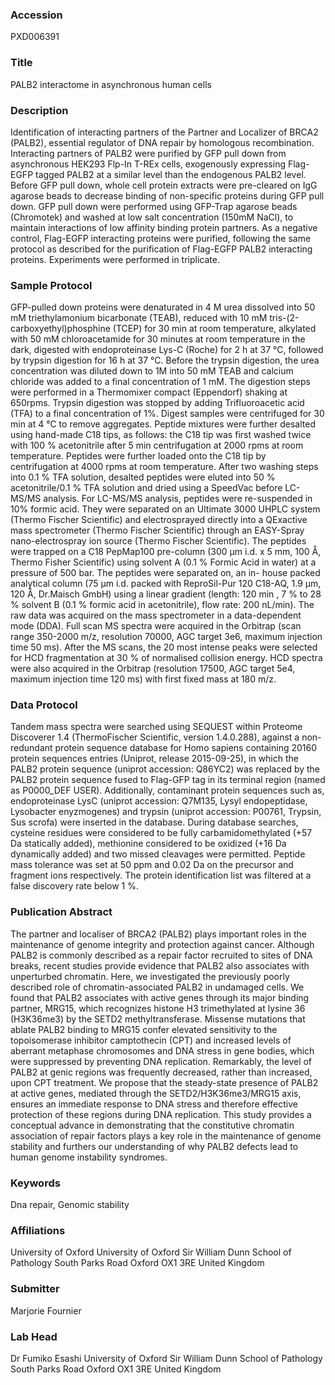 ### Accession
PXD006391

### Title
PALB2 interactome in asynchronous human cells

### Description
Identification of interacting partners of the Partner and Localizer of BRCA2 (PALB2), essential regulator of DNA repair by homologous recombination. Interacting partners of PALB2 were purified by GFP pull down from asynchronous HEK293 Flp-In T-REx cells, exogenously expressing Flag-EGFP tagged PALB2 at a similar level than the endogenous PALB2 level. Before GFP pull down, whole cell protein extracts were pre-cleared on IgG agarose beads to decrease binding of non-specific proteins during GFP pull down. GFP pull down were performed using GFP-Trap agarose beads (Chromotek) and washed at low salt concentration (150mM NaCl), to maintain interactions of low affinity binding protein partners. As a negative control, Flag-EGFP interacting proteins were purified, following the same protocol as described for the purification of Flag-EGFP PALB2 interacting proteins. Experiments were performed in triplicate.

### Sample Protocol
GFP-pulled down proteins were denaturated in 4 M urea dissolved into 50 mM triethylamonium bicarbonate (TEAB), reduced with 10 mM tris-(2-carboxyethyl)phosphine (TCEP) for 30 min at room temperature, alkylated with 50 mM chloroacetamide for 30 minutes at room temperature in the dark, digested with endoproteinase Lys-C (Roche) for 2 h at 37 °C, followed by trypsin digestion for 16 h at 37 °C. Before the trypsin digestion, the urea concentration was diluted down to 1M into 50 mM TEAB and calcium chloride was added to a final concentration of 1 mM. The digestion steps were performed in a Thermomixer compact (Eppendorf) shaking at 650rpms. Trypsin digestion was stopped by adding Trifluoroacetic acid (TFA) to a final concentration of 1%. Digest samples were centrifuged for 30 min at 4 °C to remove aggregates.  Peptide mixtures were further desalted using hand-made C18 tips, as follows: the C18 tip was first washed twice with 100 % acetonitrile after 5 min centrifugation at 2000 rpms at room temperature. Peptides were further loaded onto the C18 tip by centrifugation at 4000 rpms at room temperature. After two washing steps into 0.1 % TFA solution, desalted peptides were eluted into 50 % acetonitrile/0.1 % TFA solution and dried using a SpeedVac before LC-MS/MS analysis. For LC-MS/MS analysis, peptides were re-suspended in 10% formic acid. They were separated on an Ultimate 3000 UHPLC system (Thermo Fischer Scientific) and electrosprayed directly into a QExactive mass spectrometer (Thermo Fischer Scientific) through an EASY-Spray nano-electrospray ion source (Thermo Fischer Scientific). The peptides were trapped on a C18 PepMap100 pre-column (300 µm i.d. x 5 mm, 100 Å, Thermo Fisher Scientific) using solvent A (0.1 % Formic Acid in water) at a pressure of 500 bar. The peptides were separated on, an in- house packed analytical column (75 µm i.d. packed with ReproSil-Pur 120 C18-AQ, 1.9 µm, 120 Å, Dr.Maisch GmbH) using a linear gradient (length: 120 min , 7 % to 28 % solvent B (0.1 % formic acid in acetonitrile), flow rate: 200 nL/min). The raw data was acquired on the mass spectrometer in a data-dependent mode (DDA). Full scan MS spectra were acquired in the Orbitrap (scan range 350-2000 m/z, resolution 70000, AGC target 3e6, maximum injection time 50 ms). After the MS scans, the 20 most intense peaks were selected for HCD fragmentation at 30 % of normalised collision energy. HCD spectra were also acquired in the Orbitrap (resolution 17500, AGC target 5e4, maximum injection time 120 ms) with first fixed mass at 180 m/z.

### Data Protocol
Tandem mass spectra were searched using SEQUEST within Proteome Discoverer 1.4 (ThermoFischer Scientific, version 1.4.0.288), against a non-redundant protein sequence database for Homo sapiens containing 20160 protein sequences entries (Uniprot, release 2015-09-25), in which the PALB2 protein sequence (uniprot accession: Q86YC2) was replaced by the PALB2 protein sequence fused to Flag-GFP tag in its terminal region (named as P0000_DEF USER). Additionally, contaminant protein sequences such as, endoproteinase LysC (uniprot accession: Q7M135, Lysyl endopeptidase, Lysobacter enyzmogenes) and trypsin (uniprot accession: P00761, Trypsin, Sus scrofa) were inserted in the database. During database searches, cysteine residues were considered to be fully carbamidomethylated (+57 Da statically added), methionine considered to be oxidized (+16 Da dynamically added) and two missed cleavages were permitted. Peptide mass tolerance was set at 50 ppm and 0.02 Da on the precursor and fragment ions respectively. The protein identification list was filtered at a false discovery rate below 1 %.

### Publication Abstract
The partner and localiser of BRCA2 (PALB2) plays important roles in the maintenance of genome integrity and protection against cancer. Although PALB2 is commonly described as a repair factor recruited to sites of DNA breaks, recent studies provide evidence that PALB2 also associates with unperturbed chromatin. Here, we investigated the previously poorly described role of chromatin-associated PALB2 in undamaged cells. We found that PALB2 associates with active genes through its major binding partner, MRG15, which recognizes histone H3 trimethylated at lysine 36 (H3K36me3) by the SETD2 methyltransferase. Missense mutations that ablate PALB2 binding to MRG15 confer elevated sensitivity to the topoisomerase inhibitor camptothecin (CPT) and increased levels of aberrant metaphase chromosomes and DNA stress in gene bodies, which were suppressed by preventing DNA replication. Remarkably, the level of PALB2 at genic regions was frequently decreased, rather than increased, upon CPT treatment. We propose that the steady-state presence of PALB2 at active genes, mediated through the SETD2/H3K36me3/MRG15 axis, ensures an immediate response to DNA stress and therefore effective protection of these regions during DNA replication. This study provides a conceptual advance in demonstrating that the constitutive chromatin association of repair factors plays a key role in the maintenance of genome stability and furthers our understanding of why PALB2 defects lead to human genome instability syndromes.

### Keywords
Dna repair, Genomic stability

### Affiliations
University of Oxford
University of Oxford Sir William Dunn School of Pathology South Parks Road Oxford OX1 3RE United Kingdom

### Submitter
Marjorie Fournier

### Lab Head
Dr Fumiko Esashi
University of Oxford Sir William Dunn School of Pathology South Parks Road Oxford OX1 3RE United Kingdom


